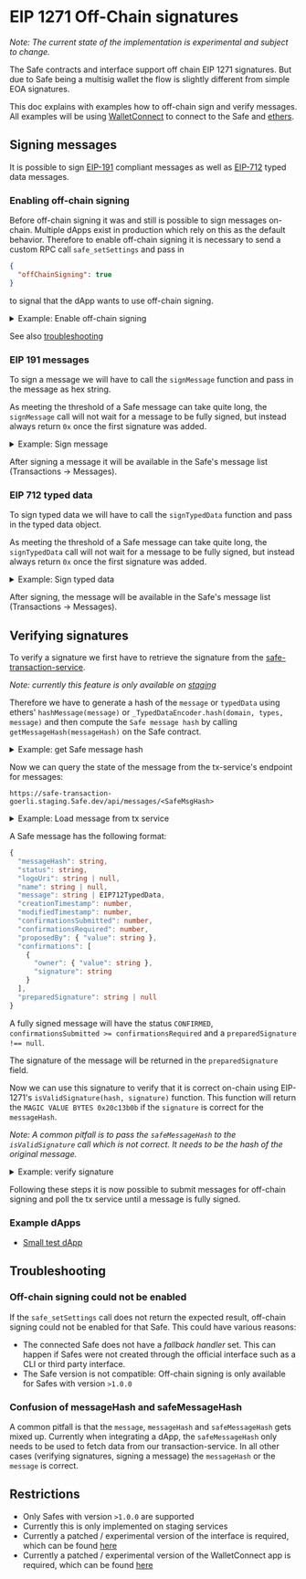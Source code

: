 # EIP 1271 Off-Chain signatures

_Note: The current state of the implementation is experimental and subject to change._

The Safe contracts and interface support off chain EIP 1271 signatures.
But due to Safe being a multisig wallet the flow is slightly different from simple EOA signatures.

This doc explains with examples how to off-chain sign and verify messages.
All examples will be using [WalletConnect](https://walletconnect.com/) to connect to the Safe and [ethers](https://ethers.io).

## Signing messages

It is possible to sign [EIP-191](https://eips.ethereum.org/EIPS/eip-712) compliant messages as well as [EIP-712](https://eips.ethereum.org/EIPS/eip-191) typed data messages.

### Enabling off-chain signing

Before off-chain signing it was and still is possible to sign messages on-chain. Multiple dApps exist in production which rely on this as the default behavior.
Therefore to enable off-chain signing it is necessary to send a custom RPC call `safe_setSettings` and pass in

```json
{
  "offChainSigning": true
}
```

to signal that the dApp wants to use off-chain signing.

<details>
<summary>
Example: Enable off-chain signing
</summary>

```ts
const enableOffChainSigning = async () => {
  const result = await connector.sendCustomRequest({
    method: 'safe_setSettings',
    params: [{ offChainSigning: true }],
  })

  if (result?.offChainSigning !== true) {
    throw new Error('Off-chain signing could not be enabled.')
  }
}
```

</details>

See also [troubleshooting](#off-chain-signing-could-not-be-enabled)

### EIP 191 messages

To sign a message we will have to call the `signMessage` function and pass in the message as hex string.

As meeting the threshold of a Safe message can take quite long, the `signMessage` call will not wait for a message to be fully signed, but instead always return `0x` once the first signature was added.

<details>
<summary>
Example: Sign message
</summary>

```ts
import { hashMessage, hexlify, toUtf8Bytes } from 'ethers/lib/utils'

const signMessage = async (message: string) => {
  const hexMessage = hexlify(toUtf8Bytes(message))
  await connector.signMessage([safeAddress, hexMessage])
}
```

</details>

After signing a message it will be available in the Safe's message list (Transactions -> Messages).

### EIP 712 typed data

To sign typed data we will have to call the `signTypedData` function and pass in the typed data object.

As meeting the threshold of a Safe message can take quite long, the `signTypedData` call will not wait for a message to be fully signed, but instead always return `0x` once the first signature was added.

<details>
<summary>
Example: Sign typed data
</summary>

```ts
const getExampleData = () => {
  return {
    types: {
      EIP712Domain: [
        { name: 'name', type: 'string' },
        { name: 'version', type: 'string' },
        { name: 'chainId', type: 'uint256' },
        { name: 'verifyingContract', type: 'address' },
      ],
      Example: [{ name: 'content', type: 'string' }],
    },
    primaryType: 'Example',
    domain: {
      name: 'EIP-1271 Example DApp',
      version: '1.0',
      chainId: 1,
      verifyingContract: '0x123..456',
    },
    message: {
      content: 'Hello World!',
    },
  }
}

const signTypedData = async () => {
  const typedData = getExampleData()
  await connector.signTypedData([safeAddress, JSON.stringify(typedData)])
}
```

</details>

After signing, the message will be available in the Safe's message list (Transactions -> Messages).

## Verifying signatures

To verify a signature we first have to retrieve the signature from the [safe-transaction-service](https://github.com/safe-global/safe-transaction-service).

_Note: currently this feature is only available on [staging](https://safe-transaction-goerli.staging.5afe.dev/)_

Therefore we have to generate a hash of the `message` or `typedData` using ethers' `hashMessage(message)` or `_TypedDataEncoder.hash(domain, types, message)` and then compute the `Safe message hash` by calling `getMessageHash(messageHash)` on the Safe contract.

<details>
<summary>
Example: get Safe message hash
</summary>

```ts
const getSafeInterface = () => {
  const SAFE_ABI = [
    'function getThreshold() public view returns (uint256)',
    'function getMessageHash(bytes memory message) public view returns (bytes32)',
    'function isValidSignature(bytes calldata _data, bytes calldata _signature) public view returns (bytes4)',
  ]

  return new Interface(SAFE_ABI)
}

const getSafeMessageHash = async (connector: WalletConnect, safeAddress: string, messageHash: string) => {
  // https://github.com/safe-global/safe-contracts/blob/main/contracts/handler/CompatibilityFallbackHandler.sol#L43
  const getMessageHash = getSafeInterface().encodeFunctionData('getMessageHash', [messageHash])

  return connector.sendCustomRequest({
    method: 'eth_call',
    params: [{ to: safeAddress, data: getMessageHash }],
  })
}
```

</details>

Now we can query the state of the message from the tx-service's endpoint for messages:

`https://safe-transaction-goerli.staging.5afe.dev/api/messages/<SafeMsgHash>`

<details>
<summary>
  Example: Load message from tx service
</summary>

```ts
const fetchMessage = async (safeMessageHash: string): Promise<TransactionServiceSafeMessage | undefined> => {
  const safeMessage = await fetch(
    `https://safe-transaction-goerli.staging.5afe.dev/api/v1/messages/${safeMessageHash}`,
    {
      headers: { 'Content-Type': 'application/json' },
    },
  ).then((res) => {
    if (!res.ok) {
      return Promise.reject('Invalid response when fetching SafeMessage')
    }
    return res.json() as Promise<TransactionServiceSafeMessage>
  })

  return safeMessage
}
```

</details>

A Safe message has the following format:

```ts
{
  "messageHash": string,
  "status": string,
  "logoUri": string | null,
  "name": string | null,
  "message": string | EIP712TypedData,
  "creationTimestamp": number,
  "modifiedTimestamp": number,
  "confirmationsSubmitted": number,
  "confirmationsRequired": number,
  "proposedBy": { "value": string },
  "confirmations": [
    {
      "owner": { "value": string },
      "signature": string
    }
  ],
  "preparedSignature": string | null
}
```

A fully signed message will have the status `CONFIRMED`, `confirmationsSubmitted >= confirmationsRequired` and a `preparedSignature !== null`.

The signature of the message will be returned in the `preparedSignature` field.

Now we can use this signature to verify that it is correct on-chain using EIP-1271's `isValidSignature(hash, signature)` function. This function will return the `MAGIC VALUE BYTES 0x20c13b0b` if the `signature` is correct for the `messageHash`.

_Note: A common pitfall is to pass the `safeMessageHash` to the `isValidSignature` call which is not correct. It needs to be the hash of the original message._

<details>
<summary>
Example: verify signature
</summary>

```ts
const MAGIC_VALUE_BYTES = '0x20c13b0b'

const isValidSignature = async (
  connector: WalletConnect,
  safeAddress: string,
  messageHash: string,
  signature: string,
) => {
  // https://github.com/safe-global/safe-contracts/blob/main/contracts/handler/CompatibilityFallbackHandler.sol#L28
  const isValidSignatureData = getSafeInterface().encodeFunctionData('isValidSignature', [messageHash, signature])

  const isValidSignature = (await connector.sendCustomRequest({
    method: 'eth_call',
    params: [{ to: safeAddress, data: isValidSignatureData }],
  })) as string

  return isValidSignature?.slice(0, 10).toLowerCase() === MAGIC_VALUE_BYTES
}
```

</details>

Following these steps it is now possible to submit messages for off-chain signing and poll the tx service until a message is fully signed.

### Example dApps

- [Small test dApp](https://github.com/5afe/eip-1271-dapp)

## Troubleshooting

### Off-chain signing could not be enabled

If the `safe_setSettings` call does not return the expected result, off-chain signing could not be enabled for that Safe. This could have various reasons:

- The connected Safe does not have a _fallback handler_ set. This can happen if Safes were not created through the official interface such as a CLI or third party interface.
- The Safe version is not compatible: Off-chain signing is only available for Safes with version `>1.0.0`

### Confusion of messageHash and safeMessageHash

A common pitfall is that the `message`, `messageHash` and `safeMessageHash` gets mixed up.
Currently when integrating a dApp, the `safeMessageHash` only needs to be used to fetch data from our transaction-service.
In all other cases (verifying signatures, signing a message) the `messageHash` or the `message` is correct.

## Restrictions

- Only Safes with version `>1.0.0` are supported
- Currently this is only implemented on staging services
- Currently a patched / experimental version of the interface is required, which can be found [here](https://eip_1271--webcore.review-web-core.5afe.dev/)
- Currently a patched / experimental version of the WalletConnect app is required, which can be found [here](https://eip_1271--webcore.review-web-core.5afe.dev/share/safe-app?appUrl=https%3A%2F%2Fpr608--safereactapps.review-react-hr.5afe.dev%2Fwallet-connect&chain=gor)
